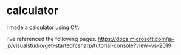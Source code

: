 # calculator
I made a calculator using C#.

I've referenced the following pages. https://docs.microsoft.com/ja-jp/visualstudio/get-started/csharp/tutorial-console?view=vs-2019
